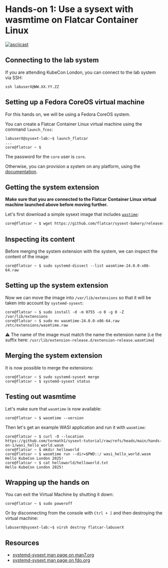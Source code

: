 # Hands-on 1: Use a sysext with wasmtime on Flatcar Container Linux

[![asciicast](https://asciinema.org/a/706911.svg)](https://asciinema.org/a/706911)

## Connecting to the lab system

If you are attending KubeCon London, you can connect to the lab system via SSH:

```
ssh labuserX@WW.XX.YY.ZZ
```

## Setting up a Fedora CoreOS virtual machine

For this hands on, we will be using a Fedora CoreOS system.

You can create a Flatcar Container Linux virtual machine using the command
`launch_fcos`:

```
labuserX@sysext-lab:~$ launch_flatcar
...
core@flatcar ~ $
```

The password for the `core` user is `core`.

Otherwise, you can provision a system on any platform, using the
[documentation](https://www.flatcar.org/docs/latest/installing/).

## Getting the system extension

**Make sure that you are connected to the Flatcar Container Linux virtual
machine launched above before moving further.**

Let's first download a simple sysext image that includes
[`wastime`](https://wasmtime.dev/):

```bash
core@flatcar ~ $ wget https://github.com/flatcar/sysext-bakery/releases/download/latest/wasmtime-24.0.0-x86-64.raw
```

## Inspecting its content

Before merging the system extension with the system, we can inspect the content
of the image:

```
core@flatcar ~ $ sudo systemd-dissect --list wasmtime-24.0.0-x86-64.raw
```

## Setting up the system extension

Now we can move the image into `/var/lib/extensions` so that it will be taken
into account by `systemd-sysext`:

```
core@flatcar ~ $ sudo install -d -m 0755 -o 0 -g 0 -Z /var/lib/extensions
core@flatcar ~ $ sudo mv wasmtime-24.0.0-x86-64.raw /etc/extensions/wasmtime.raw
```

:warning: The name of the image must match the name the extension name (i.e the
suffix here: `/usr/lib/extension-release.d/extension-release.wasmtime`)

## Merging the system extension

It is now possible to merge the extensions:

```
core@flatcar ~ $ sudo systemd-sysext merge
core@flatcar ~ $ systemd-sysext status
```

## Testing out wasmtime

Let's make sure that `wasmtime` is now available:

```
core@flatcar ~ $ wasmtime --version
```

Then let's get an example WASI application and run it with `wasmtime`:

```
core@flatcar ~ $ curl -O --location https://github.com/tormath1/sysext-tutorial/raw/refs/heads/main/hands-on-1/wasi_hello_world.wasm
core@flatcar ~ $ mkdir helloworld
core@flatcar ~ $ wasmtime run --dir=$PWD::/ wasi_hello_world.wasm
Hello KubeCon London 2025!
core@flatcar ~ $ cat helloworld/helloworld.txt
Hello KubeCon London 2025!
```

## Wrapping up the hands on

You can exit the Virtual Machine by shutting it down:

```
core@flatcar ~ $ sudo poweroff
```

Or by disconnecting from the console with `Ctrl + ]` and then destroying the
virtual machine:

```
labuserX@sysext-lab:~$ virsh destroy flatcar-labuserX
```

## Resources

* [systemd-sysext man page on man7.org](https://man7.org/linux/man-pages/man8/systemd-sysext.8.html)
* [systemd-sysext man page on fdo.org](https://www.freedesktop.org/software/systemd/man/latest/systemd-sysext.html)

